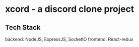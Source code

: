 # xcord - a discord clone project

## Tech Stack
  backend: NodeJS, ExpressJS, SocketIO
  frontend: React-redux
